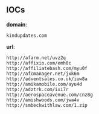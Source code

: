 
## IOCs

__domain__:

```text
​kindupdates.com
```
__url__:

```text
http://afarm.net/uvz2q
http://affixio.com/emh0c
http://affiliatebash.com/myu0f
http://afcmanager.net/jxk6m
http://adventsales.co.uk/iuw8a
http://amikamobile.com/ayu4d
http://adztrk.com/ixi7r
http://aerospaceavenue.com/cnz8g
http://amishwoods.com/jwa4v
http://smbeckwithlaw.com/1.zip
```